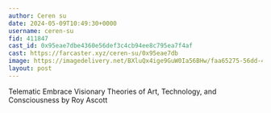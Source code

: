 ```yaml
---
author: Ceren su
date: 2024-05-09T10:49:30+0000
username: ceren-su
fid: 411847
cast_id: 0x95eae7dbe4360e56def3c4cb94ee8c795ea7f4af
cast: https://farcaster.xyz/ceren-su/0x95eae7db
image: https://imagedelivery.net/BXluQx4ige9GuW0Ia56BHw/faa65275-56dd-42d3-9d77-25f7a2cbbc00/original
layout: post
---
```


Telematic Embrace
Visionary Theories of Art, Technology, and Consciousness by Roy Ascott

<img src='https://imagedelivery.net/BXluQx4ige9GuW0Ia56BHw/faa65275-56dd-42d3-9d77-25f7a2cbbc00/original' alt='' referrerpolicy='no-referrer'/>
